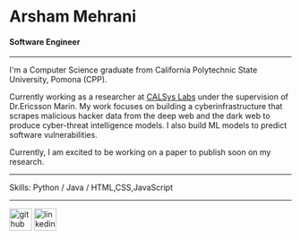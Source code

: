 # Arsham Mehrani
#### Software Engineer
---
I'm a Computer Science graduate from California Polytechnic State University, Pomona (CPP). 

Currently working as a researcher at <a href='https://www.cpp.edu/faculty/santanamarin/projects.shtml' target="_blank">CALSys Labs</a> under the supervision of Dr.Ericsson Marin. My work focuses on building a cyberinfrastructure that scrapes malicious hacker data from the deep web and the dark web to produce cyber-threat intelligence models. I also build ML models to predict software vulnerabilities. 

Currently, I am excited to be working on a paper to publish soon on my research.

---
Skills: Python / Java / HTML,CSS,JavaScript

---
[<img src='https://cdn.jsdelivr.net/npm/simple-icons@3.0.1/icons/github.svg' alt='github' height='40'>](https://github.com/Arsham1024)  [<img src='https://cdn.jsdelivr.net/npm/simple-icons@3.0.1/icons/linkedin.svg' alt='linkedin' height='40'>](https://www.linkedin.com/in/arsham-mehrani/)  


<!--
**Arsham1024/Arsham1024** is a ✨ _special_ ✨ repository because its `README.md` (this file) appears on your GitHub profile.

Here are some ideas to get you started:

- 🔭 I’m currently working on ...
- 🌱 I’m currently learning ...
- 👯 I’m looking to collaborate on ...
- 🤔 I’m looking for help with ...
- 💬 Ask me about ...
- 📫 How to reach me: ...
- 😄 Pronouns: ...
- ⚡ Fun fact: ...
-->
